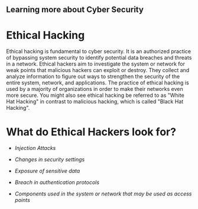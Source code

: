 ## Learning more about Cyber Security 

# Ethical Hacking 

Ethical hacking is fundamental to cyber security. It is an authorized practice of bypassing system security to identify potential data breaches and threats in a network. Ethical hackers aim to investigate the system or network for weak points that malicious hackers can exploit or destroy. They collect and analyze information to figure out ways to strengthen the security of the entire system, network, and applications. The practice of ethical hacking is used by a majority of organizations in order to make their networks even more secure. You might also see ethical hacking be referred to as "White Hat Hacking" in contrast to malicious hacking, which is called "Black Hat Hacking". 

# What do Ethical Hackers look for? 

* *Injection Attacks* 

* *Changes in security settings*

* *Exposure of sensitive data* 

* *Breach in authentication protocols* 

* *Components used in the system or network that may be used as access points* 


